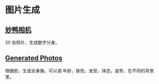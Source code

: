 # 图片生成
## [妙鸭相机](https://miaoyaxiangji.com/)
20 张照片，生成数字分身。

## [Generated Photos](https://generated.photos/human-generator/)
根据脸，生成全身像。可以调 年龄，肤色，发型，体态，姿势，在不同的背景里。
